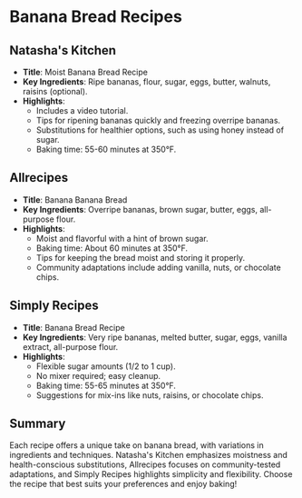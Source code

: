 # Banana Bread Recipes

## Natasha's Kitchen
- **Title**: Moist Banana Bread Recipe
- **Key Ingredients**: Ripe bananas, flour, sugar, eggs, butter, walnuts, raisins (optional).
- **Highlights**:
  - Includes a video tutorial.
  - Tips for ripening bananas quickly and freezing overripe bananas.
  - Substitutions for healthier options, such as using honey instead of sugar.
  - Baking time: 55-60 minutes at 350°F.

## Allrecipes
- **Title**: Banana Banana Bread
- **Key Ingredients**: Overripe bananas, brown sugar, butter, eggs, all-purpose flour.
- **Highlights**:
  - Moist and flavorful with a hint of brown sugar.
  - Baking time: About 60 minutes at 350°F.
  - Tips for keeping the bread moist and storing it properly.
  - Community adaptations include adding vanilla, nuts, or chocolate chips.

## Simply Recipes
- **Title**: Banana Bread Recipe
- **Key Ingredients**: Very ripe bananas, melted butter, sugar, eggs, vanilla extract, all-purpose flour.
- **Highlights**:
  - Flexible sugar amounts (1/2 to 1 cup).
  - No mixer required; easy cleanup.
  - Baking time: 55-65 minutes at 350°F.
  - Suggestions for mix-ins like nuts, raisins, or chocolate chips.

## Summary
Each recipe offers a unique take on banana bread, with variations in ingredients and techniques. Natasha's Kitchen emphasizes moistness and health-conscious substitutions, Allrecipes focuses on community-tested adaptations, and Simply Recipes highlights simplicity and flexibility. Choose the recipe that best suits your preferences and enjoy baking!